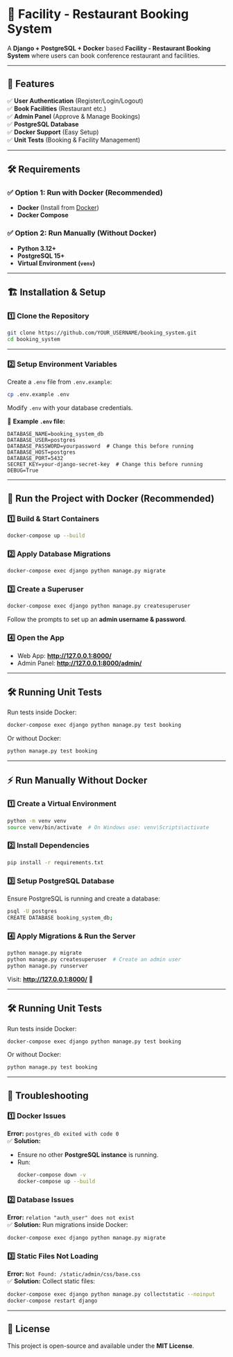 # 🏨 Facility - Restaurant Booking System

A **Django + PostgreSQL + Docker** based **Facility - Restaurant Booking System** where users can book conference restaurant and facilities.

---

## 🚀 Features
✅ **User Authentication** (Register/Login/Logout)  
✅ **Book Facilities** (Restaurant etc.)  
✅ **Admin Panel** (Approve & Manage Bookings)  
✅ **PostgreSQL Database**  
✅ **Docker Support** (Easy Setup)  
✅ **Unit Tests** (Booking & Facility Management)  

---

## 🛠️ Requirements

### ✅ **Option 1: Run with Docker (Recommended)**
- **Docker** (Install from [Docker](https://www.docker.com/))
- **Docker Compose**

### ✅ **Option 2: Run Manually (Without Docker)**
- **Python 3.12+**
- **PostgreSQL 15+**
- **Virtual Environment (`venv`)**

---

## 🏗️ Installation & Setup

### **1️⃣ Clone the Repository**
```sh
git clone https://github.com/YOUR_USERNAME/booking_system.git
cd booking_system
```

---

### **2️⃣ Setup Environment Variables**
Create a `.env` file from `.env.example`:
```sh
cp .env.example .env
```
Modify `.env` with your database credentials.

📄 **Example `.env` file:**
```env
DATABASE_NAME=booking_system_db
DATABASE_USER=postgres
DATABASE_PASSWORD=yourpassword  # Change this before running
DATABASE_HOST=postgres
DATABASE_PORT=5432
SECRET_KEY=your-django-secret-key  # Change this before running
DEBUG=True
```

---

## 🐳 **Run the Project with Docker (Recommended)**

### **1️⃣ Build & Start Containers**
```sh
docker-compose up --build
```

### **2️⃣ Apply Database Migrations**
```sh
docker-compose exec django python manage.py migrate
```

### **3️⃣ Create a Superuser**
```sh
docker-compose exec django python manage.py createsuperuser
```
Follow the prompts to set up an **admin username & password**.

### **4️⃣ Open the App**
- Web App: **http://127.0.0.1:8000/**  
- Admin Panel: **http://127.0.0.1:8000/admin/**  

---



## 🛠 Running Unit Tests
Run tests inside Docker:
```sh
docker-compose exec django python manage.py test booking
```
Or without Docker:
```sh
python manage.py test booking
```

---

## ⚡ **Run Manually Without Docker**

### **1️⃣ Create a Virtual Environment**
```sh
python -m venv venv
source venv/bin/activate  # On Windows use: venv\Scripts\activate
```

### **2️⃣ Install Dependencies**
```sh
pip install -r requirements.txt
```

### **3️⃣ Setup PostgreSQL Database**
Ensure PostgreSQL is running and create a database:
```sh
psql -U postgres
CREATE DATABASE booking_system_db;
```

### **4️⃣ Apply Migrations & Run the Server**
```sh
python manage.py migrate
python manage.py createsuperuser  # Create an admin user
python manage.py runserver
```
Visit: **http://127.0.0.1:8000/** 🚀  

---

## 🛠 Running Unit Tests
Run tests inside Docker:
```sh
docker-compose exec django python manage.py test booking
```
Or without Docker:
```sh
python manage.py test booking
```

---


## 🔧 **Troubleshooting**

### 1️⃣ **Docker Issues**
**Error:** `postgres_db exited with code 0`  
✅ **Solution:**  
- Ensure no other **PostgreSQL instance** is running.
- Run:
  ```sh
  docker-compose down -v
  docker-compose up --build
  ```

### 2️⃣ **Database Issues**
**Error:** `relation "auth_user" does not exist`  
✅ **Solution:** Run migrations inside Docker:
```sh
docker-compose exec django python manage.py migrate
```

### 3️⃣ **Static Files Not Loading**
**Error:** `Not Found: /static/admin/css/base.css`  
✅ **Solution:** Collect static files:
```sh
docker-compose exec django python manage.py collectstatic --noinput
docker-compose restart django
```

---

## 📜 **License**
This project is open-source and available under the **MIT License**.
```

